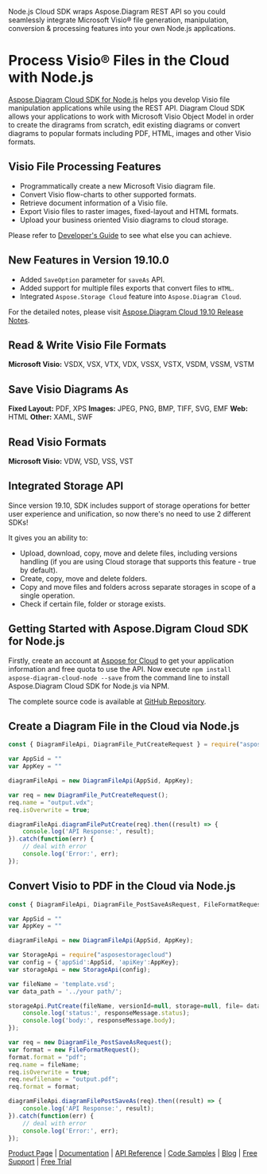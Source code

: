 Node.js Cloud SDK wraps Aspose.Diagram REST API so you could seamlessly integrate Microsoft Visio® file generation, manipulation, conversion & processing features into your own Node.js applications.

# Process Visio® Files in the Cloud with Node.js

[Aspose.Diagram Cloud SDK for Node.js](https://products.aspose.cloud/diagram/nodejs) helps you develop Visio file manipulation applications while using the REST API. Diagram Cloud SDK allows your applications to work with Microsoft Visio Object Model in order to create the diragrams from scratch, edit existing diagrams or convert diagrams to popular formats including PDF, HTML, images and other Visio formats.

## Visio File Processing Features

- Programmatically create a new Microsoft Visio diagram file.
- Convert Visio flow-charts to other supported formats.
- Retrieve document information of a Visio file.
- Export Visio files to raster images, fixed-layout and HTML formats.
- Upload your business oriented Visio diagrams to cloud storage.

Please refer to [Developer's Guide](https://docs.aspose.cloud/display/diagramcloud/Developer+Guide) to see what else you can achieve.

## New Features in Version 19.10.0

- Added `SaveOption` parameter for `saveAs` API.
- Added support for multiple files exports that convert files to `HTML`.
- Integrated `Aspose.Storage Cloud` feature into `Aspose.Diagram Cloud`.

For the detailed notes, please visit [Aspose.Diagram Cloud 19.10 Release Notes](https://docs.aspose.cloud/display/diagramcloud/Aspose.Diagram+Cloud+19.10+Release+Notes).

## Read & Write Visio File Formats

**Microsoft Visio:** VSDX, VSX, VTX, VDX, VSSX, VSTX, VSDM, VSSM, VSTM

## Save Visio Diagrams As

**Fixed Layout:** PDF, XPS
**Images:** JPEG, PNG, BMP, TIFF, SVG, EMF
**Web:** HTML
**Other:** XAML, SWF

## Read Visio Formats

**Microsoft Visio:** VDW, VSD, VSS, VST

## Integrated Storage API

Since version 19.10, SDK includes support of storage operations for better user experience and unification, so now there's no need to use 2 different SDKs!

It gives you an ability to:

- Upload, download, copy, move and delete files, including versions handling (if you are using Cloud storage that supports this feature - true by default).
- Create, copy, move and delete folders.
- Copy and move files and folders across separate storages in scope of a single operation.
- Check if certain file, folder or storage exists.

## Getting Started with Aspose.Digram Cloud SDK for Node.js

Firstly, create an account at [Aspose for Cloud](https://dashboard.aspose.cloud/#/apps) to get your application information and free quota to use the API. Now execute `npm install aspose-diagram-cloud-node --save` from the command line to install Aspose.Diagram Cloud SDK for Node.js via NPM.

The complete source code is available at [GitHub Repository](https://github.com/aspose-diagram-cloud/aspose-diagram-cloud-node).

## Create a Diagram File in the Cloud via Node.js

```js
const { DiagramFileApi, DiagramFile_PutCreateRequest } = require("asposediagramcloud");

var AppSid = ""
var AppKey = ""

diagramFileApi = new DiagramFileApi(AppSid, AppKey);

var req = new DiagramFile_PutCreateRequest();
req.name = "output.vdx";
req.isOverwrite = true;

diagramFileApi.diagramFilePutCreate(req).then((result) => {
    console.log('API Response:', result);
}).catch(function(err) {
    // deal with error
    console.log('Error:', err);
});
```

## Convert Visio to PDF in the Cloud via Node.js

```js
const { DiagramFileApi, DiagramFile_PostSaveAsRequest, FileFormatRequest } = require("asposediagramcloud");

var AppSid = ""
var AppKey = ""

diagramFileApi = new DiagramFileApi(AppSid, AppKey);

var StorageApi = require("asposestoragecloud")
var config = {'appSid':AppSid, 'apiKey':AppKey};
var storageApi = new StorageApi(config);

var fileName = 'template.vsd';
var data_path = '../your path/';

storageApi.PutCreate(fileName, versionId=null, storage=null, file= data_path + fileName , function(responseMessage) {
	console.log('status:', responseMessage.status);
	console.log('body:', responseMessage.body);
});

var req = new DiagramFile_PostSaveAsRequest();
var format = new FileFormatRequest();
format.format = "pdf";
req.name = fileName;
req.isOverwrite = true;
req.newfilename = "output.pdf";
req.format = format;

diagramFileApi.diagramFilePostSaveAs(req).then((result) => {
    console.log('API Response:', result);
}).catch(function(err) {
    // deal with error
    console.log('Error:', err);
});
```

[Product Page](https://products.aspose.cloud/diagram/nodejs) | [Documentation](https://docs.aspose.cloud/display/diagramcloud/Home) | [API Reference](https://apireference.aspose.cloud/diagram/) | [Code Samples](https://github.com/aspose-diagram-cloud/aspose-diagram-cloud-node) | [Blog](https://blog.aspose.cloud/category/diagram/) | [Free Support](https://forum.aspose.cloud/c/diagram) | [Free Trial](https://dashboard.aspose.cloud/#/apps)
